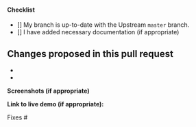 #### Checklist

- [] My branch is up-to-date with the Upstream `master` branch.
- [] I have added necessary documentation (if appropriate)


**Changes proposed in this pull request**
-
-
-

**Screenshots (if appropriate)**

**Link to live demo (if appropriate):**


<!-- Add the issue number that is fixed by this PR (In the form Fixes #123) -->
Fixes #
